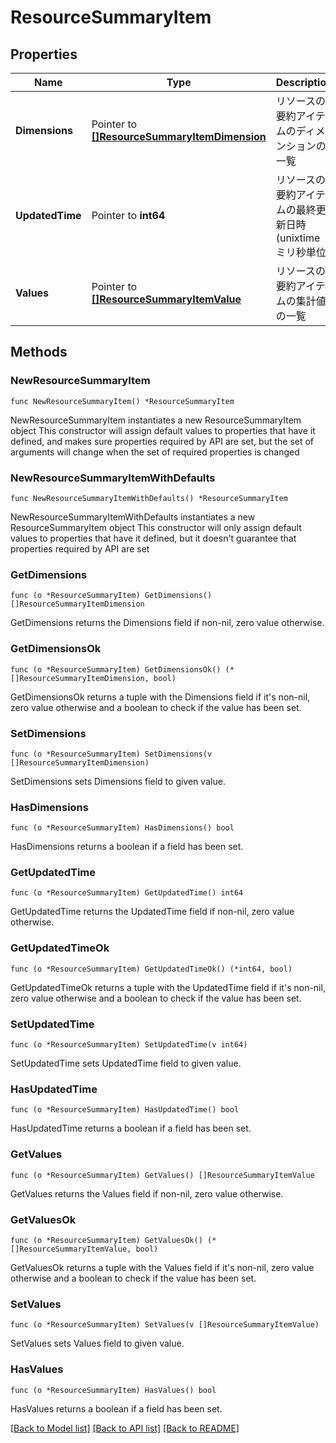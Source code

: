 # ResourceSummaryItem

## Properties

Name | Type | Description | Notes
------------ | ------------- | ------------- | -------------
**Dimensions** | Pointer to [**[]ResourceSummaryItemDimension**](ResourceSummaryItemDimension.md) | リソースの要約アイテムのディメンションの一覧 | [optional] 
**UpdatedTime** | Pointer to **int64** | リソースの要約アイテムの最終更新日時 (unixtime ミリ秒単位) | [optional] 
**Values** | Pointer to [**[]ResourceSummaryItemValue**](ResourceSummaryItemValue.md) | リソースの要約アイテムの集計値の一覧 | [optional] 

## Methods

### NewResourceSummaryItem

`func NewResourceSummaryItem() *ResourceSummaryItem`

NewResourceSummaryItem instantiates a new ResourceSummaryItem object
This constructor will assign default values to properties that have it defined,
and makes sure properties required by API are set, but the set of arguments
will change when the set of required properties is changed

### NewResourceSummaryItemWithDefaults

`func NewResourceSummaryItemWithDefaults() *ResourceSummaryItem`

NewResourceSummaryItemWithDefaults instantiates a new ResourceSummaryItem object
This constructor will only assign default values to properties that have it defined,
but it doesn't guarantee that properties required by API are set

### GetDimensions

`func (o *ResourceSummaryItem) GetDimensions() []ResourceSummaryItemDimension`

GetDimensions returns the Dimensions field if non-nil, zero value otherwise.

### GetDimensionsOk

`func (o *ResourceSummaryItem) GetDimensionsOk() (*[]ResourceSummaryItemDimension, bool)`

GetDimensionsOk returns a tuple with the Dimensions field if it's non-nil, zero value otherwise
and a boolean to check if the value has been set.

### SetDimensions

`func (o *ResourceSummaryItem) SetDimensions(v []ResourceSummaryItemDimension)`

SetDimensions sets Dimensions field to given value.

### HasDimensions

`func (o *ResourceSummaryItem) HasDimensions() bool`

HasDimensions returns a boolean if a field has been set.

### GetUpdatedTime

`func (o *ResourceSummaryItem) GetUpdatedTime() int64`

GetUpdatedTime returns the UpdatedTime field if non-nil, zero value otherwise.

### GetUpdatedTimeOk

`func (o *ResourceSummaryItem) GetUpdatedTimeOk() (*int64, bool)`

GetUpdatedTimeOk returns a tuple with the UpdatedTime field if it's non-nil, zero value otherwise
and a boolean to check if the value has been set.

### SetUpdatedTime

`func (o *ResourceSummaryItem) SetUpdatedTime(v int64)`

SetUpdatedTime sets UpdatedTime field to given value.

### HasUpdatedTime

`func (o *ResourceSummaryItem) HasUpdatedTime() bool`

HasUpdatedTime returns a boolean if a field has been set.

### GetValues

`func (o *ResourceSummaryItem) GetValues() []ResourceSummaryItemValue`

GetValues returns the Values field if non-nil, zero value otherwise.

### GetValuesOk

`func (o *ResourceSummaryItem) GetValuesOk() (*[]ResourceSummaryItemValue, bool)`

GetValuesOk returns a tuple with the Values field if it's non-nil, zero value otherwise
and a boolean to check if the value has been set.

### SetValues

`func (o *ResourceSummaryItem) SetValues(v []ResourceSummaryItemValue)`

SetValues sets Values field to given value.

### HasValues

`func (o *ResourceSummaryItem) HasValues() bool`

HasValues returns a boolean if a field has been set.


[[Back to Model list]](../README.md#documentation-for-models) [[Back to API list]](../README.md#documentation-for-api-endpoints) [[Back to README]](../README.md)


